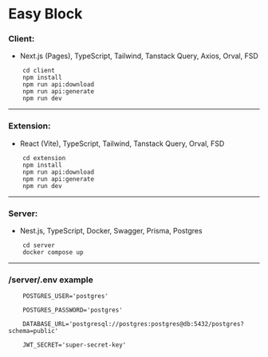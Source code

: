 # Easy Block


### Client:
 - Next.js (Pages), TypeScript, Tailwind, Tanstack Query, Axios, Orval, FSD
```shell
    cd client
    npm install
    npm run api:download
    npm run api:generate
    npm run dev
```

---

### Extension:
- React (Vite), TypeScript, Tailwind, Tanstack Query, Orval, FSD
```shell
    cd extension
    npm install
    npm run api:download
    npm run api:generate
    npm run dev
```

---

### Server:
- Nest.js, TypeScript, Docker, Swagger, Prisma, Postgres
```shell
    cd server
    docker compose up
```

---

### /server/.env example

```shell
    POSTGRES_USER='postgres'
    
    POSTGRES_PASSWORD='postgres'
    
    DATABASE_URL='postgresql://postgres:postgres@db:5432/postgres?schema=public'
    
    JWT_SECRET='super-secret-key'
```
